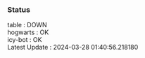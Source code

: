 ### Status


table : DOWN  
hogwarts : OK  
icy-bot : OK  
Latest Update : 2024-03-28 01:40:56.218180
